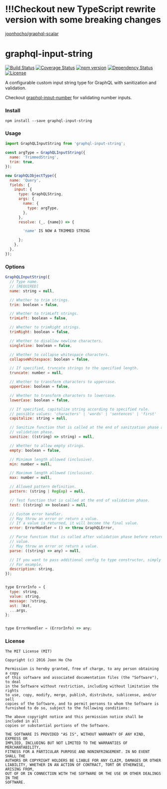 # !!!Checkout new TypeScript rewrite version with some breaking changes
[joonhocho/graphql-scalar](https://github.com/joonhocho/graphql-scalar)

# graphql-input-string
[![Build Status](https://travis-ci.org/joonhocho/graphql-input-string.svg?branch=master)](https://travis-ci.org/joonhocho/graphql-input-string)
[![Coverage Status](https://coveralls.io/repos/github/joonhocho/graphql-input-string/badge.svg?branch=master)](https://coveralls.io/github/joonhocho/graphql-input-string?branch=master)
[![npm version](https://badge.fury.io/js/graphql-input-string.svg)](https://badge.fury.io/js/graphql-input-string)
[![Dependency Status](https://david-dm.org/joonhocho/graphql-input-string.svg)](https://david-dm.org/joonhocho/graphql-input-string)
[![License](http://img.shields.io/:license-mit-blue.svg)](http://doge.mit-license.org)


A configurable custom input string type for GraphQL with sanitization and validation.

Checkout [graphql-input-number](https://github.com/joonhocho/graphql-input-number) for validating number inputs.


### Install
```
npm install --save graphql-input-string
```


### Usage
```javascript
import GraphQLInputString from 'graphql-input-string';

const argType = GraphQLInputString({
  name: 'TrimmedString',
  trim: true,
});

new GraphQLObjectType({
  name: 'Query',
  fields: {
    input: {
      type: GraphQLString,
      args: {
        name: {
          type: argType,
        },
      },
      resolve: (_, {name}) => {

        'name' IS NOW A TRIMMED STRING

      };
    },
  },
});
```

### Options
```javascript
GraphQLInputString({
  // Type name.
  // [REQUIRED]
  name: string = null,

  // Whether to trim strings.
  trim: boolean = false,

  // Whether to trimLeft strings.
  trimLeft: boolean = false,

  // Whether to trimRight strings.
  trimRight: boolean = false,

  // Whether to disallow newline characters.
  singleline: boolean = false,

  // Whether to collapse whitespace characters.
  collapseWhitespace: boolean = false,

  // If specified, truncate strings to the specified length.
  truncate: number = null,

  // Whether to transform characters to uppercase.
  upperCase: boolean = false,

  // Whether to transform characters to lowercase.
  lowerCase: boolean = false,

  // If specified, capitalize string according to specified rule.
  // possible values: 'characters' | 'words' | 'sentences' | 'first'
  capitalize: string = null,

  // Sanitize function that is called at the end of sanitzation phase and before
  // validation phase.
  sanitize: ((string) => string) = null,

  // Whether to allow empty strings.
  empty: boolean = false,

  // Minimum length allowed (inclusive).
  min: number = null,

  // Maximum length allowed (inclusive).
  max: number = null,

  // Allowed pattern definition.
  pattern: (string | RegExp) = null,

  // Test function that is called at the end of validation phase.
  test: ((string) => boolean) = null,

  // Custom error handler.
  // May throw an error or return a value.
  // If a value is returned, it will become the final value.
  error: ErrorHandler = () => throw GraphQLError,

  // Parse function that is called after validation phase before returning a
  // value.
  // May throw an error or return a value.
  parse: ((string) => any) = null,

  // If you want to pass additional config to type constructor, simply add them here.
  // For example,
  description: string,
});


type ErrorInfo = {
  type: string,
  value: string,
  message: ?string,
  ast: ?Ast,
  ...args,
};


type ErrorHandler = (ErrorInfo) => any;
```


### License
```
The MIT License (MIT)

Copyright (c) 2016 Joon Ho Cho

Permission is hereby granted, free of charge, to any person obtaining a copy
of this software and associated documentation files (the "Software"), to deal
in the Software without restriction, including without limitation the rights
to use, copy, modify, merge, publish, distribute, sublicense, and/or sell
copies of the Software, and to permit persons to whom the Software is
furnished to do so, subject to the following conditions:

The above copyright notice and this permission notice shall be included in all
copies or substantial portions of the Software.

THE SOFTWARE IS PROVIDED "AS IS", WITHOUT WARRANTY OF ANY KIND, EXPRESS OR
IMPLIED, INCLUDING BUT NOT LIMITED TO THE WARRANTIES OF MERCHANTABILITY,
FITNESS FOR A PARTICULAR PURPOSE AND NONINFRINGEMENT. IN NO EVENT SHALL THE
AUTHORS OR COPYRIGHT HOLDERS BE LIABLE FOR ANY CLAIM, DAMAGES OR OTHER
LIABILITY, WHETHER IN AN ACTION OF CONTRACT, TORT OR OTHERWISE, ARISING FROM,
OUT OF OR IN CONNECTION WITH THE SOFTWARE OR THE USE OR OTHER DEALINGS IN THE
SOFTWARE.
```

